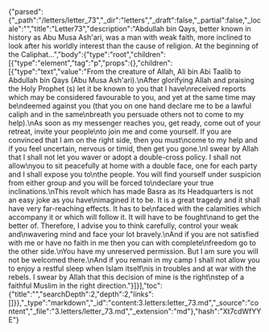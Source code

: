 {"parsed":{"_path":"/letters/letter_73","_dir":"letters","_draft":false,"_partial":false,"_locale":"","title":"Letter73","description":"Abdullah bin Qays, better known in history as Abu Musa Ash'ari, was a man with weak faith, more inclined to look after his worldly interest than the cause of religion. At the beginning of the Caliphat...","body":{"type":"root","children":[{"type":"element","tag":"p","props":{},"children":[{"type":"text","value":"From the creature of Allah, Ali bin Abi Taalib to Abdullah bin Qays (Abu Musa Ash'ari).\nAfter glorifying Allah and praising the Holy Prophet (s) let it be known to you that I have\nreceived reports which may be considered favourable to you, and yet at the same time may be\ndeemed against you (that you on one hand declare me to be a lawful caliph and in the same\nbreath you persuade others not to come to my help).\nAs soon as my messenger reaches you, get ready, come out of your retreat, invite your people\nto join me and come yourself. If you are convinced that I am on the right side, then you must\ncome to my help and if you feel uncertain, nervous or timid, then get you gone.\nI swear by Allah that I shall not let you waver or adopt a double-cross policy. I shall not allow\nyou to sit peacefully at home with a double face, one for each party and I shall expose you to\nthe people. You will find yourself under suspicion from either group and you will be forced to\ndeclare your true inclinations.\nThis revolt which has made Basra as its Headquarters is not an easy joke as you have\nimagined it to be. It is a great tragedy and it shall have very far-reaching effects. It has to be\nfaced with the calamities which accompany it or which will follow it. It will have to be fought\nand to get the better of. Therefore, I advise you to think carefully, control your weak and\nwavering mind and face your lot bravely.\nAnd if you are not satisfied with me or have no faith in me then you can with complete\nfreedom go to the other side.\nYou have my unreserved permission. But I am sure you will not be welcomed there.\nAnd if you remain in my camp I shall not allow you to enjoy a restful sleep when Islam itself\nis in troubles and at war with the rebels. I swear by Allah that this decision of mine is the right\nstep of a faithful Muslim in the right direction."}]}],"toc":{"title":"","searchDepth":2,"depth":2,"links":[]}},"_type":"markdown","_id":"content:3.letters:letter_73.md","_source":"content","_file":"3.letters/letter_73.md","_extension":"md"},"hash":"Xt7cdWfYYE"}